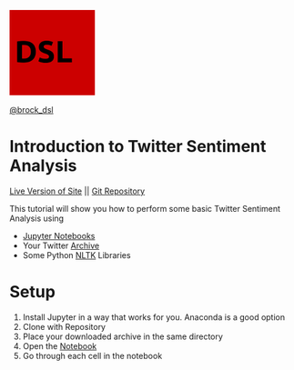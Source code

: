 ![DSL Logo](dsl_logo.png) 

[@brock_dsl](https://twitter.com/brock_dsl)

# Introduction to Twitter Sentiment Analysis

[Live Version of Site](https://brockdsl.github.io/intro_twitter_sentiment_analysis/)
 || [Git Repository](https://github.com/BrockDSL/intro_twitter_sentiment_analysis)

This tutorial will show you how to perform some basic Twitter Sentiment Analysis using
- [Jupyter Notebooks](https://jupyter.org/)
- Your Twitter [Archive](https://help.twitter.com/en/managing-your-account/how-to-download-your-twitter-archive)
- Some Python [NLTK](https://www.nltk.org/) Libraries

# Setup

1. Install Jupyter in a way that works for you. Anaconda is a good option
2. Clone with Repository
3. Place your downloaded archive in the same directory
4. Open the [Notebook](https://github.com/BrockDSL/intro_twitter_sentiment_analysis/blob/master/sentiment.ipynb)
5. Go through each cell in the notebook
